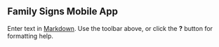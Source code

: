 ## Family Signs Mobile App

Enter text in [Markdown](http://daringfireball.net/projects/markdown/). Use the toolbar above, or click the **?** button for formatting help.
